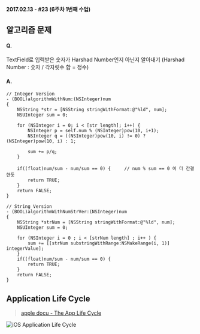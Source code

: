 #### 2017.02.13 - #23 (6주차 1번째 수업)

## 알고리즘 문제
#### Q.  
TextField로 입력받은 숫자가 Harshad Number인지 아닌지 알아내기 (Harshad Number : 숫자 / 각자릿수 합 = 정수)

#### A.  
```objc
// Integer Version
- (BOOL)algorithmWithNum:(NSInteger)num
{
    NSString *str = [NSString stringWithFormat:@"%ld", num];
    NSUInteger sum = 0;
    
    for (NSInteger i = 0; i < [str length]; i++) {
        NSInteger p = self.num % (NSInteger)pow(10, i+1);
        NSInteger q = ((NSInteger)pow(10, i) != 0) ? (NSInteger)pow(10, i) : 1;

        sum += p/q;
    }
    
    if((float)num/sum - num/sum == 0) {     // num % sum == 0 이 더 간결한듯
        return TRUE;
    }
    return FALSE;
}

// String Version
- (BOOL)algorithmWithNumStrVer:(NSInteger)num
{
    NSString *strNum = [NSString stringWithFormat:@"%ld", num];
    NSUInteger sum = 0;

    for (NSInteger i = 0 ; i < [strNum length] ; i++ ) {
        sum += [[strNum substringWithRange:NSMakeRange(i, 1)] integerValue];
    }
    if((float)num/sum - num/sum == 0) {
        return TRUE;
    }
    return FALSE;
}

```

## Application Life Cycle
> [apple docu - The App Life Cycle](https://developer.apple.com/library/content/documentation/iPhone/Conceptual/iPhoneOSProgrammingGuide/TheAppLifeCycle/TheAppLifeCycle.html)  

![iOS Application Life Cycle](https://developer.apple.com/library/content/documentation/iPhone/Conceptual/iPhoneOSProgrammingGuide/Art/core_objects_2x.png)


